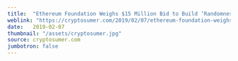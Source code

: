 ```yaml
---
title:  "Ethereum Foundation Weighs $15 Million Bid to Build ‘Randomness’ Tech"
weblink: "https://cryptosumer.com/2019/02/07/ethereum-foundation-weighs-15-million-bid-to-build-randomness-tech/"
date:   2019-02-07
thumbnail: "/assets/cryptosumer.jpg"
source: cryptosumer.com
jumbotron: false
---
```

